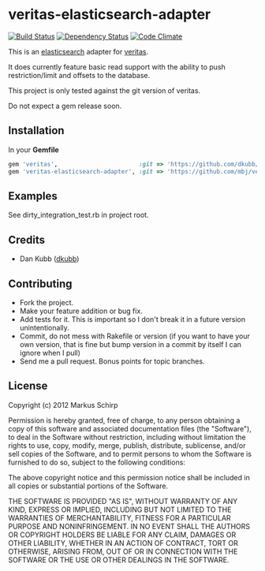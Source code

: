 veritas-elasticsearch-adapter
=============================

[![Build Status](https://secure.travis-ci.org/mbj/veritas-elasticsearch-adapter.png?branch=master)](http://travis-ci.org/mbj/veritas-elastisearch-adapter)
[![Dependency Status](https://gemnasium.com/mbj/veritas-elasticsearch-adapter.png)](https://gemnasium.com/mbj/veritas-elasticsearch-adapter)
[![Code Climate](https://codeclimate.com/github/mbj/veritas-elasticsearch-adapter.png)](https://codeclimate.com/github/mbj/veritas-elasticsearch-adapter)

This is an [elasticsearch](http://elasticsearch.org) adapter for [veritas](http://github.com/dkubb/veritas).

It does currently feature basic read support with the ability to push restriction/limit and offsets to the database.

This project is only tested against the git version of veritas.

Do not expect a gem release soon.

Installation
------------

In your **Gemfile**

``` ruby
gem 'veritas',                       :git => 'https://github.com/dkubb/veritas'
gem 'veritas-elasticsearch-adapter', :git => 'https://github.com/mbj/veritas-elasticsearch-adapter'
```

Examples
--------

See dirty_integration_test.rb in project root.

Credits
-------

* Dan Kubb ([dkubb](https://github.com/dkubb))

Contributing
-------------

* Fork the project.
* Make your feature addition or bug fix.
* Add tests for it. This is important so I don't break it in a
  future version unintentionally.
* Commit, do not mess with Rakefile or version
  (if you want to have your own version, that is fine but bump version in a commit by itself I can ignore when I pull)
* Send me a pull request. Bonus points for topic branches.

License
-------

Copyright (c) 2012 Markus Schirp

Permission is hereby granted, free of charge, to any person obtaining
a copy of this software and associated documentation files (the
"Software"), to deal in the Software without restriction, including
without limitation the rights to use, copy, modify, merge, publish,
distribute, sublicense, and/or sell copies of the Software, and to
permit persons to whom the Software is furnished to do so, subject to
the following conditions:

The above copyright notice and this permission notice shall be
included in all copies or substantial portions of the Software.

THE SOFTWARE IS PROVIDED "AS IS", WITHOUT WARRANTY OF ANY KIND,
EXPRESS OR IMPLIED, INCLUDING BUT NOT LIMITED TO THE WARRANTIES OF
MERCHANTABILITY, FITNESS FOR A PARTICULAR PURPOSE AND
NONINFRINGEMENT. IN NO EVENT SHALL THE AUTHORS OR COPYRIGHT HOLDERS BE
LIABLE FOR ANY CLAIM, DAMAGES OR OTHER LIABILITY, WHETHER IN AN ACTION
OF CONTRACT, TORT OR OTHERWISE, ARISING FROM, OUT OF OR IN CONNECTION
WITH THE SOFTWARE OR THE USE OR OTHER DEALINGS IN THE SOFTWARE.
